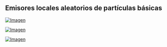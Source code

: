 ## Emisores locales aleatorios de partículas básicas



[![Imagen](https://github.com/hcosta/referencia-gml/raw/master/aprendizaje/avanzados/09_particulas_basicas_emisores_locales.gmx/captura.png)](https://github.com/hcosta/referencia-gml/raw/master/aprendizaje/avanzados/09_particulas_basicas_emisores_locales.gmx/captura.png)

[![Imagen](https://github.com/hcosta/referencia-gml/raw/master/aprendizaje/avanzados/09_particulas_basicas_emisores_locales.gmx/captura2.png)](https://github.com/hcosta/referencia-gml/raw/master/aprendizaje/avanzados/09_particulas_basicas_emisores_locales.gmx/captura2.png)

[![Imagen](https://github.com/hcosta/referencia-gml/raw/master/aprendizaje/avanzados/09_particulas_basicas_emisores_locales.gmx/captura3.png)](https://github.com/hcosta/referencia-gml/raw/master/aprendizaje/avanzados/09_particulas_basicas_emisores_locales.gmx/captura3.png)